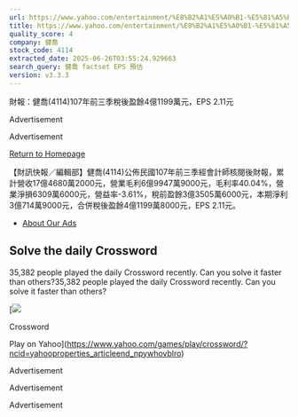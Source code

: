 ```yaml
---
url: https://www.yahoo.com/entertainment/%E8%B2%A1%E5%A0%B1-%E5%81%A5%E5%96%AC-4114-107%E5%B9%B4%E5%89%8D%E4%B8%89%E5%AD%A3%E7%A8%85%E5%BE%8C%E7%9B%88%E9%A4%984%E5%84%841199%E8%90%AC%E5%85%83-eps-071206096.html
title: https://www.yahoo.com/entertainment/%E8%B2%A1%E5%A0%B1-%E5%81%A5%E5%96%AC-4114-107%E5%B9%B4%E5%89%8D
quality_score: 4
company: 健喬
stock_code: 4114
extracted_date: 2025-06-26T03:55:24.929663
search_query: 健喬 factset EPS 預估
version: v3.3.3
---
```


財報：健喬(4114)107年前三季稅後盈餘4億1199萬元，EPS 2.11元

Advertisement

Advertisement

[Return to Homepage](https://www.yahoo.com)

【財訊快報／編輯部】健喬(4114)公佈民國107年前三季經會計師核閱後財報，累計營收17億4680萬2000元，營業毛利6億9947萬9000元，毛利率40.04%，營業淨損6309萬6000元，營益率-3.61%，稅前盈餘3億3505萬6000元，本期淨利3億714萬9000元，合併稅後盈餘4億1199萬8000元，EPS 2.11元。

* [About Our Ads](https://legal.yahoo.com/us/en/yahoo/privacy/adinfo/index.html)

## Solve the daily Crossword

35,382 people played the daily Crossword recently. Can you solve it faster than others?35,382 people played the daily Crossword recently. Can you solve it faster than others?

[![](https://s.yimg.com/pv/games/images/nextgen/CrosswordDarkMode_600x400.webp)

Crossword

Play on Yahoo](https://www.yahoo.com/games/play/crossword/?ncid=yahooproperties_articleend_npywhovblro)

Advertisement

Advertisement

Advertisement